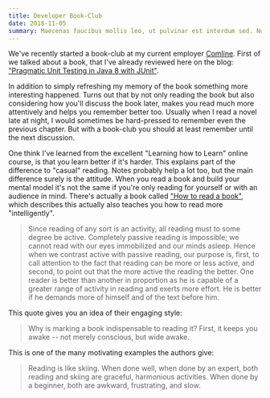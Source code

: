 ```yaml
---
title: Developer Book-Club
date: 2018-11-05
summary: Maecenas faucibus mollis leo, ut pulvinar est interdum sed. Nullam sagittis nunc suscipit, luctus ligula a, iaculis mi. Sed nec erat erat. Nulla dictum purus id maximus maximus. Orci varius natoque penatibus et magnis dis parturient montes, nascetur ridiculus mus. In blandit vestibulum ipsum vel convallis. Morbi tristique luctus sapien quis faucibus. Nunc scelerisque in erat in placerat. Morbi vitae lorem a ex lacinia vehicula. 
---
```

We've recently started a book-club at my current employer [Comline](https://comline-se.de). First of we talked about a book, that I've already reviewed here on the blog: ["Pragmatic Unit Testing in Java 8 with JUnit"](/put-unit-testing-for-pragmatics).

In addition to simply refreshing my memory of the book something more interesting happened. Turns out that by not only reading the book but also considering how you'll discuss the book later, makes you read much more attentively and helps you remember better too. Usually when I read a novel late at night, I would sometimes be hard-pressed to remember even the previous chapter. But with a book-club you should at least remember until the next discussion.

One think I've learned from the excellent "Learning how to Learn" online course, is that you learn better if it's harder. This explains part of the difference to "casual" reading. Notes probably help a lot too, but the main difference surely is the attitude. When you read a book and build your mental model it's not the same if you're only reading for yourself or with an audience in mind. There's actually a book called ["How to read a book"](https://www.amazon.com/dp/B004PYDAPE/), which describes this actually also teaches you how to read more "intelligently".

> Since reading of any sort is an activity, all reading must to some degree be active. Completely passive reading is impossible; we cannot read with our eyes immobilized and our minds asleep. Hence when we contrast active with passive reading, our purpose is, first, to call attention to the fact that reading can be more or less active, and second, to point out that the more active the reading the better. One reader is better than another in proportion as he is capable of a greater range of activity in reading and exerts more effort. He is better if he demands more of himself and of the text before him.

This quote gives you an idea of their engaging style:

> Why is marking a book indispensable to reading it? First, it keeps you awake -- not merely conscious, but wide awake.

This is one of the many motivating examples the authors give:

> Reading is like skiing. When done well, when done by an expert, both reading and skiing are graceful, harmonious activities. When done by a beginner, both are awkward, frustrating, and slow.
